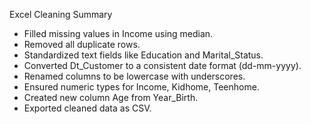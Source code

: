 Excel Cleaning Summary

- Filled missing values in Income using median.
- Removed all duplicate rows.
- Standardized text fields like Education and Marital_Status.
- Converted Dt_Customer to a consistent date format (dd-mm-yyyy).
- Renamed columns to be lowercase with underscores.
- Ensured numeric types for Income, Kidhome, Teenhome.
- Created new column Age from Year_Birth.
- Exported cleaned data as CSV.
